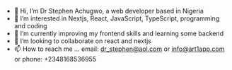 - 👋 Hi, I’m Dr Stephen Achugwo, a web developer based in Nigeria
- 👀 I’m interested in Nextjs, React, JavaScript, TypeScript, programming and coding
- 🌱 I’m currently improving my frontend skills and learning some backend 
- 💞️ I’m looking to collaborate on react  and nextjs
- 📫 How to reach me ... email: dr_stephen@aol.com or info@art1app.com  or phone: +2348168536955

<!---
dr-stephen-achugwo/dr-stephen-achugwo is a ✨ special ✨ repository because its `README.md` (this file) appears on your GitHub profile.
You can click the Preview link to take a look at your changes.
--->

